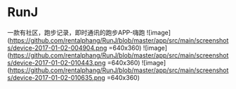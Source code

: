 # RunJ
一款有社区，跑步记录，即时通讯的跑步APP-嗨跑
![image](https://github.com/rentalphang/RunJ/blob/master/app/src/main/screenshots/device-2017-01-02-004904.png =640x360)
![image](https://github.com/rentalphang/RunJ/blob/master/app/src/main/screenshots/device-2017-01-02-010443.png =640x360)
![image](https://github.com/rentalphang/RunJ/blob/master/app/src/main/screenshots/device-2017-01-02-010635.png =640x360)
